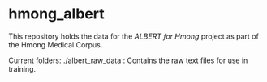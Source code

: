 # hmong_albert

This repository holds the data for the _ALBERT for Hmong_ project as part of the Hmong Medical Corpus.

Current folders:
./albert_raw_data : Contains the raw text files for use in training.
